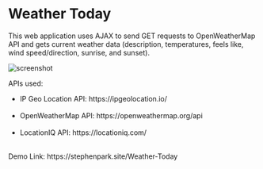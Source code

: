 # Weather Today
This web application uses AJAX to send GET requests to OpenWeatherMap API and gets current weather data (description, temperatures, feels like, wind speed/direction, sunrise, and sunset).<br />

![screenshot](./images/screenshot.jpg)

APIs used:<br />
<ul>
    <li>IP Geo Location API: https://ipgeolocation.io/</li><br />
    <li>OpenWeatherMap API: https://openweathermap.org/api</li><br />
    <li>LocationIQ API: https://locationiq.com/</li>
</ul><br />
Demo Link: https://stephenpark.site/Weather-Today<br />